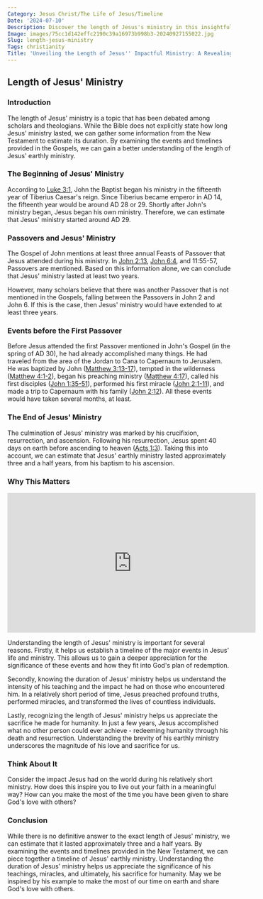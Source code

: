 ```yaml
---
Category: Jesus Christ/The Life of Jesus/Timeline
Date: '2024-07-10'
Description: Discover the length of Jesus's ministry in this insightful article. Unveil the duration of his impactful teachings and spiritual journey.
Image: images/75cc1d142effc2190c39a16973b998b3-20240927155022.jpg
Slug: length-jesus-ministry
Tags: christianity
Title: 'Unveiling the Length of Jesus'' Impactful Ministry: A Revealing Exploration'
---
```


## Length of Jesus' Ministry

### Introduction

The length of Jesus' ministry is a topic that has been debated among scholars and theologians. While the Bible does not explicitly state how long Jesus' ministry lasted, we can gather some information from the New Testament to estimate its duration. By examining the events and timelines provided in the Gospels, we can gain a better understanding of the length of Jesus' earthly ministry.

### The Beginning of Jesus' Ministry

According to [Luke 3:1](https://www.bibleref.com/Luke/3/Luke-3-1.html), John the Baptist began his ministry in the fifteenth year of Tiberius Caesar's reign. Since Tiberius became emperor in AD 14, the fifteenth year would be around AD 28 or 29. Shortly after John's ministry began, Jesus began his own ministry. Therefore, we can estimate that Jesus' ministry started around AD 29.

### Passovers and Jesus' Ministry

The Gospel of John mentions at least three annual Feasts of Passover that Jesus attended during his ministry. In [John 2:13](https://www.bibleref.com/John/2/John-2-13.html), [John 6:4](https://www.bibleref.com/John/6/John-6-4.html), and 11:55-57, Passovers are mentioned. Based on this information alone, we can conclude that Jesus' ministry lasted at least two years.

However, many scholars believe that there was another Passover that is not mentioned in the Gospels, falling between the Passovers in John 2 and John 6. If this is the case, then Jesus' ministry would have extended to at least three years.

### Events before the First Passover

Before Jesus attended the first Passover mentioned in John's Gospel (in the spring of AD 30), he had already accomplished many things. He had traveled from the area of the Jordan to Cana to Capernaum to Jerusalem. He was baptized by John ([Matthew 3:13-17](https://www.bibleref.com/Matthew/3/Matthew-3-13.html)), tempted in the wilderness ([Matthew 4:1-2](https://www.bibleref.com/Matthew/4/Matthew-4-1.html)), began his preaching ministry ([Matthew 4:17](https://www.bibleref.com/Matthew/4/Matthew-4-17.html)), called his first disciples ([John 1:35-51](https://www.bibleref.com/John/1/John-1-35.html)), performed his first miracle ([John 2:1-11](https://www.bibleref.com/John/2/John-2-1.html)), and made a trip to Capernaum with his family ([John 2:12](https://www.bibleref.com/John/2/John-2-12.html)). All these events would have taken several months, at least.

### The End of Jesus' Ministry

The culmination of Jesus' ministry was marked by his crucifixion, resurrection, and ascension. Following his resurrection, Jesus spent 40 days on earth before ascending to heaven ([Acts 1:3](https://www.bibleref.com/Acts/1/Acts-1-3.html)). Taking this into account, we can estimate that Jesus' earthly ministry lasted approximately three and a half years, from his baptism to his ascension.

### Why This Matters


<iframe width="560" height="315" src="https://www.youtube.com/embed/AYvb9AvQ2l0" frameborder="0" allow="autoplay; encrypted-media" allowfullscreen></iframe>


Understanding the length of Jesus' ministry is important for several reasons. Firstly, it helps us establish a timeline of the major events in Jesus' life and ministry. This allows us to gain a deeper appreciation for the significance of these events and how they fit into God's plan of redemption.

Secondly, knowing the duration of Jesus' ministry helps us understand the intensity of his teaching and the impact he had on those who encountered him. In a relatively short period of time, Jesus preached profound truths, performed miracles, and transformed the lives of countless individuals.

Lastly, recognizing the length of Jesus' ministry helps us appreciate the sacrifice he made for humanity. In just a few years, Jesus accomplished what no other person could ever achieve - redeeming humanity through his death and resurrection. Understanding the brevity of his earthly ministry underscores the magnitude of his love and sacrifice for us.

### Think About It

Consider the impact Jesus had on the world during his relatively short ministry. How does this inspire you to live out your faith in a meaningful way? How can you make the most of the time you have been given to share God's love with others?

### Conclusion

While there is no definitive answer to the exact length of Jesus' ministry, we can estimate that it lasted approximately three and a half years. By examining the events and timelines provided in the New Testament, we can piece together a timeline of Jesus' earthly ministry. Understanding the duration of Jesus' ministry helps us appreciate the significance of his teachings, miracles, and ultimately, his sacrifice for humanity. May we be inspired by his example to make the most of our time on earth and share God's love with others.